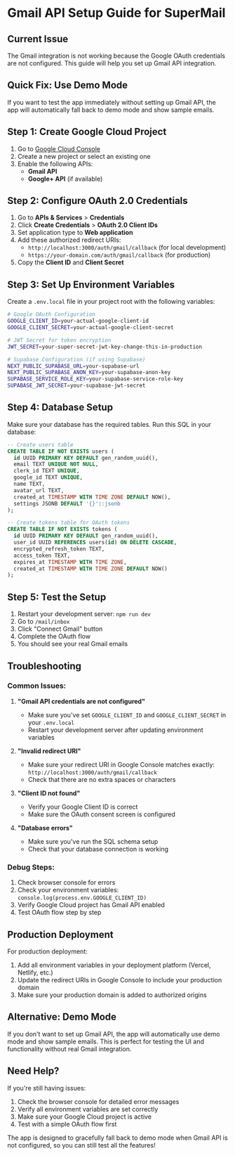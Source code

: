 # Gmail API Setup Guide for SuperMail

## Current Issue
The Gmail integration is not working because the Google OAuth credentials are not configured. This guide will help you set up Gmail API integration.

## Quick Fix: Use Demo Mode
If you want to test the app immediately without setting up Gmail API, the app will automatically fall back to demo mode and show sample emails.

## Step 1: Create Google Cloud Project

1. Go to [Google Cloud Console](https://console.cloud.google.com/)
2. Create a new project or select an existing one
3. Enable the following APIs:
   - **Gmail API**
   - **Google+ API** (if available)

## Step 2: Configure OAuth 2.0 Credentials

1. Go to **APIs & Services** > **Credentials**
2. Click **Create Credentials** > **OAuth 2.0 Client IDs**
3. Set application type to **Web application**
4. Add these authorized redirect URIs:
   - `http://localhost:3000/auth/gmail/callback` (for local development)
   - `https://your-domain.com/auth/gmail/callback` (for production)
5. Copy the **Client ID** and **Client Secret**

## Step 3: Set Up Environment Variables

Create a `.env.local` file in your project root with the following variables:

```bash
# Google OAuth Configuration
GOOGLE_CLIENT_ID=your-actual-google-client-id
GOOGLE_CLIENT_SECRET=your-actual-google-client-secret

# JWT Secret for token encryption
JWT_SECRET=your-super-secret-jwt-key-change-this-in-production

# Supabase Configuration (if using Supabase)
NEXT_PUBLIC_SUPABASE_URL=your-supabase-url
NEXT_PUBLIC_SUPABASE_ANON_KEY=your-supabase-anon-key
SUPABASE_SERVICE_ROLE_KEY=your-supabase-service-role-key
SUPABASE_JWT_SECRET=your-supabase-jwt-secret
```

## Step 4: Database Setup

Make sure your database has the required tables. Run this SQL in your database:

```sql
-- Create users table
CREATE TABLE IF NOT EXISTS users (
  id UUID PRIMARY KEY DEFAULT gen_random_uuid(),
  email TEXT UNIQUE NOT NULL,
  clerk_id TEXT UNIQUE,
  google_id TEXT UNIQUE,
  name TEXT,
  avatar_url TEXT,
  created_at TIMESTAMP WITH TIME ZONE DEFAULT NOW(),
  settings JSONB DEFAULT '{}'::jsonb
);

-- Create tokens table for OAuth tokens
CREATE TABLE IF NOT EXISTS tokens (
  id UUID PRIMARY KEY DEFAULT gen_random_uuid(),
  user_id UUID REFERENCES users(id) ON DELETE CASCADE,
  encrypted_refresh_token TEXT,
  access_token TEXT,
  expires_at TIMESTAMP WITH TIME ZONE,
  created_at TIMESTAMP WITH TIME ZONE DEFAULT NOW()
);
```

## Step 5: Test the Setup

1. Restart your development server: `npm run dev`
2. Go to `/mail/inbox`
3. Click "Connect Gmail" button
4. Complete the OAuth flow
5. You should see your real Gmail emails

## Troubleshooting

### Common Issues:

1. **"Gmail API credentials are not configured"**
   - Make sure you've set `GOOGLE_CLIENT_ID` and `GOOGLE_CLIENT_SECRET` in your `.env.local`
   - Restart your development server after updating environment variables

2. **"Invalid redirect URI"**
   - Make sure your redirect URI in Google Console matches exactly: `http://localhost:3000/auth/gmail/callback`
   - Check that there are no extra spaces or characters

3. **"Client ID not found"**
   - Verify your Google Client ID is correct
   - Make sure the OAuth consent screen is configured

4. **"Database errors"**
   - Make sure you've run the SQL schema setup
   - Check that your database connection is working

### Debug Steps:

1. Check browser console for errors
2. Check your environment variables: `console.log(process.env.GOOGLE_CLIENT_ID)`
3. Verify Google Cloud project has Gmail API enabled
4. Test OAuth flow step by step

## Production Deployment

For production deployment:

1. Add all environment variables in your deployment platform (Vercel, Netlify, etc.)
2. Update the redirect URIs in Google Console to include your production domain
3. Make sure your production domain is added to authorized origins

## Alternative: Demo Mode

If you don't want to set up Gmail API, the app will automatically use demo mode and show sample emails. This is perfect for testing the UI and functionality without real Gmail integration.

## Need Help?

If you're still having issues:

1. Check the browser console for detailed error messages
2. Verify all environment variables are set correctly
3. Make sure your Google Cloud project is active
4. Test with a simple OAuth flow first

The app is designed to gracefully fall back to demo mode when Gmail API is not configured, so you can still test all the features!
